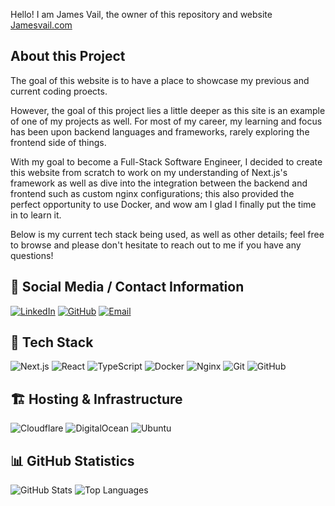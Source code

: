 Hello! I am James Vail, the owner of this repository and website [Jamesvail.com](https://jamesvail.com)

## About this Project
The goal of this website is to have a place to showcase my previous and current coding proects.

However, the goal of this project lies a little deeper as this site is an example of one of my
projects as well. For most of my career, my learning and focus has been upon backend languages
and frameworks, rarely exploring the frontend side of things.

With my goal to become a Full-Stack Software Engineer, I decided to create this website from scratch
to work on my understanding of Next.js's framework as well as dive into the integration between the
backend and frontend such as custom nginx configurations; this also provided the perfect opportunity
to use Docker, and wow am I glad I finally put the time in to learn it.

Below is my current tech stack being used, as well as other details; feel free to browse and please don't hesitate to reach out to me if you have any questions!

## 🤝 Social Media / Contact Information
[![LinkedIn](https://img.shields.io/badge/LinkedIn-0077B5?style=for-the-badge&logo=linkedin&logoColor=white)](https://www.linkedin.com/in/jamesvail)
[![GitHub](https://img.shields.io/badge/GitHub-181717?style=for-the-badge&logo=github&logoColor=white)](https://github.com/jamesvail)
[![Email](https://img.shields.io/badge/Email-D14836?style=for-the-badge&logo=gmail&logoColor=white)](mailto:james@jamesvail.com)

## 🚀 Tech Stack
![Next.js](https://img.shields.io/badge/Next.js-000000?style=for-the-badge&logo=nextdotjs&logoColor=white)
![React](https://img.shields.io/badge/React-20232a?style=for-the-badge&logo=react&logoColor=61DAFB)
![TypeScript](https://img.shields.io/badge/TypeScript-3178C6?style=for-the-badge&logo=typescript&logoColor=white)
![Docker](https://img.shields.io/badge/Docker-2496ED?style=for-the-badge&logo=docker&logoColor=white)
![Nginx](https://img.shields.io/badge/Nginx-269539?style=for-the-badge&logo=nginx&logoColor=white)
![Git](https://img.shields.io/badge/Git-F05032?style=for-the-badge&logo=git&logoColor=white)
![GitHub](https://img.shields.io/badge/GitHub-181717?style=for-the-badge&logo=github&logoColor=white)

## 🏗️ Hosting & Infrastructure
![Cloudflare](https://img.shields.io/badge/Cloudflare-F38020?style=for-the-badge&logo=cloudflare&logoColor=white)
![DigitalOcean](https://img.shields.io/badge/DigitalOcean-0080FF?style=for-the-badge&logo=digitalocean&logoColor=white)
![Ubuntu](https://img.shields.io/badge/Ubuntu-E95420?style=for-the-badge&logo=ubuntu&logoColor=white)

## 📊 GitHub Statistics
![GitHub Stats](https://github-readme-stats.vercel.app/api?username=jamesvail&show_icons=true&theme=dark)
![Top Languages](https://github-readme-stats.vercel.app/api/top-langs/?username=jamesvail&layout=compact&theme=dark)